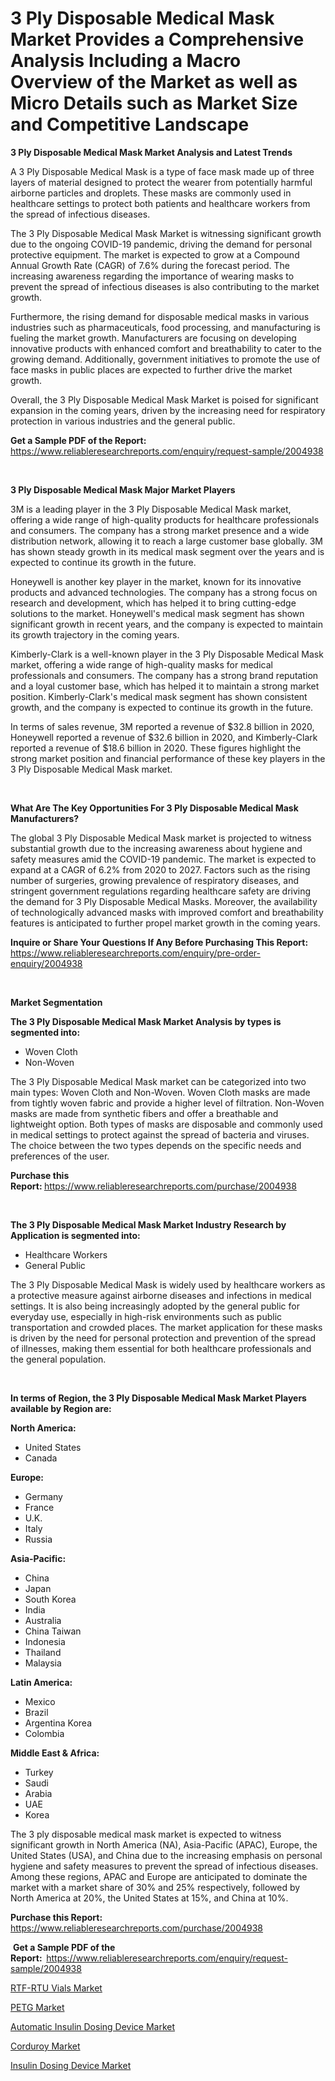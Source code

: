 <p><h1>3 Ply Disposable Medical Mask Market Provides a Comprehensive Analysis Including a Macro Overview of the Market as well as Micro Details such as Market Size and Competitive Landscape</h1></p><p><strong>3 Ply Disposable Medical Mask Market Analysis and Latest Trends</strong></p>
<p><p>A 3 Ply Disposable Medical Mask is a type of face mask made up of three layers of material designed to protect the wearer from potentially harmful airborne particles and droplets. These masks are commonly used in healthcare settings to protect both patients and healthcare workers from the spread of infectious diseases.</p><p>The 3 Ply Disposable Medical Mask Market is witnessing significant growth due to the ongoing COVID-19 pandemic, driving the demand for personal protective equipment. The market is expected to grow at a Compound Annual Growth Rate (CAGR) of 7.6% during the forecast period. The increasing awareness regarding the importance of wearing masks to prevent the spread of infectious diseases is also contributing to the market growth.</p><p>Furthermore, the rising demand for disposable medical masks in various industries such as pharmaceuticals, food processing, and manufacturing is fueling the market growth. Manufacturers are focusing on developing innovative products with enhanced comfort and breathability to cater to the growing demand. Additionally, government initiatives to promote the use of face masks in public places are expected to further drive the market growth.</p><p>Overall, the 3 Ply Disposable Medical Mask Market is poised for significant expansion in the coming years, driven by the increasing need for respiratory protection in various industries and the general public.</p></p>
<p><strong>Get a Sample PDF of the Report:&nbsp;</strong> <a href="https://www.reliableresearchreports.com/enquiry/request-sample/2004938">https://www.reliableresearchreports.com/enquiry/request-sample/2004938</a></p>
<p>&nbsp;</p>
<p><strong>3 Ply Disposable Medical Mask Major Market Players</strong></p>
<p><p>3M is a leading player in the 3 Ply Disposable Medical Mask market, offering a wide range of high-quality products for healthcare professionals and consumers. The company has a strong market presence and a wide distribution network, allowing it to reach a large customer base globally. 3M has shown steady growth in its medical mask segment over the years and is expected to continue its growth in the future.</p><p>Honeywell is another key player in the market, known for its innovative products and advanced technologies. The company has a strong focus on research and development, which has helped it to bring cutting-edge solutions to the market. Honeywell's medical mask segment has shown significant growth in recent years, and the company is expected to maintain its growth trajectory in the coming years.</p><p>Kimberly-Clark is a well-known player in the 3 Ply Disposable Medical Mask market, offering a wide range of high-quality masks for medical professionals and consumers. The company has a strong brand reputation and a loyal customer base, which has helped it to maintain a strong market position. Kimberly-Clark's medical mask segment has shown consistent growth, and the company is expected to continue its growth in the future.</p><p>In terms of sales revenue, 3M reported a revenue of $32.8 billion in 2020, Honeywell reported a revenue of $32.6 billion in 2020, and Kimberly-Clark reported a revenue of $18.6 billion in 2020. These figures highlight the strong market position and financial performance of these key players in the 3 Ply Disposable Medical Mask market.</p></p>
<p>&nbsp;</p>
<p><strong>What Are The Key Opportunities For 3 Ply Disposable Medical Mask Manufacturers?</strong></p>
<p><p>The global 3 Ply Disposable Medical Mask market is projected to witness substantial growth due to the increasing awareness about hygiene and safety measures amid the COVID-19 pandemic. The market is expected to expand at a CAGR of 6.2% from 2020 to 2027. Factors such as the rising number of surgeries, growing prevalence of respiratory diseases, and stringent government regulations regarding healthcare safety are driving the demand for 3 Ply Disposable Medical Masks. Moreover, the availability of technologically advanced masks with improved comfort and breathability features is anticipated to further propel market growth in the coming years.</p></p>
<p><strong>Inquire or Share Your Questions If Any Before Purchasing This Report:</strong> <a href="https://www.reliableresearchreports.com/enquiry/pre-order-enquiry/2004938">https://www.reliableresearchreports.com/enquiry/pre-order-enquiry/2004938</a></p>
<p>&nbsp;</p>
<p><strong>Market Segmentation</strong></p>
<p><strong>The 3 Ply Disposable Medical Mask Market Analysis by types is segmented into:</strong></p>
<p><ul><li>Woven Cloth</li><li>Non-Woven</li></ul></p>
<p><p>The 3 Ply Disposable Medical Mask market can be categorized into two main types: Woven Cloth and Non-Woven. Woven Cloth masks are made from tightly woven fabric and provide a higher level of filtration. Non-Woven masks are made from synthetic fibers and offer a breathable and lightweight option. Both types of masks are disposable and commonly used in medical settings to protect against the spread of bacteria and viruses. The choice between the two types depends on the specific needs and preferences of the user.</p></p>
<p><strong>Purchase this Report:&nbsp;</strong><a href="https://www.reliableresearchreports.com/purchase/2004938">https://www.reliableresearchreports.com/purchase/2004938</a></p>
<p>&nbsp;</p>
<p><strong>The 3 Ply Disposable Medical Mask Market Industry Research by Application is segmented into:</strong></p>
<p><ul><li>Healthcare Workers</li><li>General Public</li></ul></p>
<p><p>The 3 Ply Disposable Medical Mask is widely used by healthcare workers as a protective measure against airborne diseases and infections in medical settings. It is also being increasingly adopted by the general public for everyday use, especially in high-risk environments such as public transportation and crowded places. The market application for these masks is driven by the need for personal protection and prevention of the spread of illnesses, making them essential for both healthcare professionals and the general population.</p></p>
<p>&nbsp;</p>
<p><strong>In terms of Region, the 3 Ply Disposable Medical Mask Market Players available by Region are:</strong></p>
<p>
    <p> <strong> North America: </strong>
        <ul>
            <li>United States</li>
            <li>Canada</li>
        </ul>
        </p> 
    <p> <strong> Europe: </strong>
        <ul>
            <li>Germany</li>
            <li>France</li>
            <li>U.K.</li>
            <li>Italy</li>
            <li>Russia</li>
        </ul>
        </p> 
    <p> <strong> Asia-Pacific: </strong>
        <ul>
            <li>China</li>
            <li>Japan</li>
            <li>South Korea</li>
            <li>India</li>
            <li>Australia</li>
            <li>China Taiwan</li>
            <li>Indonesia</li>
            <li>Thailand</li>
            <li>Malaysia</li>
        </ul>
        </p> 
    <p> <strong> Latin America: </strong>
        <ul>
            <li>Mexico</li>
            <li>Brazil</li>
            <li>Argentina Korea</li>
            <li>Colombia</li>
        </ul>
        </p> 
    <p> <strong> Middle East & Africa: </strong>
        <ul>
            <li>Turkey</li>
            <li>Saudi</li>
            <li>Arabia</li>
            <li>UAE</li>
            <li>Korea</li>
        </ul>
    </p>
    </p>
<p><p>The 3 ply disposable medical mask market is expected to witness significant growth in North America (NA), Asia-Pacific (APAC), Europe, the United States (USA), and China due to the increasing emphasis on personal hygiene and safety measures to prevent the spread of infectious diseases. Among these regions, APAC and Europe are anticipated to dominate the market with a market share of 30% and 25% respectively, followed by North America at 20%, the United States at 15%, and China at 10%.</p></p>
<p><strong>Purchase this Report: </strong><a href="https://www.reliableresearchreports.com/purchase/2004938">https://www.reliableresearchreports.com/purchase/2004938</a></p>
<p>&nbsp;<strong>Get a Sample PDF of the Report:&nbsp;&nbsp;</strong><a href="https://www.reliableresearchreports.com/enquiry/request-sample/2004938">https://www.reliableresearchreports.com/enquiry/request-sample/2004938</a></p>
<p><strong></strong></p>
<p><p><a href="https://cautious-neon-760.notion.site/RTF-RTU-Vials-Market-Size-Growing-and-Forecasted-for-period-from-2024-2031-and-provides-complete-m-0257a5546ee1451f853260f06c9a1006">RTF-RTU Vials Market</a></p><p><a href="https://view.publitas.com/reportprime-1/petg-market-growth-market-trends-covid-19-impact-and-forecasts-for-period-from-2024-2031/">PETG Market</a></p><p><a href="https://gentle-editor-9db.notion.site/Automatic-Insulin-Dosing-Device-Market-Size-Focuses-on-Market-Dynamics-In-Depth-Analysis-and-Future-de46994aed59481080b6d27363dd5fc1">Automatic Insulin Dosing Device Market</a></p><p><a href="https://view.publitas.com/reportprime-1/corduroy-market-with-the-goal-of-estimating-the-market-size-and-future-growth-potential-of-various-market-segments-based-on-component-applications-end-user-and-region/">Corduroy Market</a></p><p><a href="https://frill-swim-3cd.notion.site/Insulin-Dosing-Device-Market-Challenges-Opportunities-and-Growth-Drivers-and-Major-Market-Players-71bdd40e29294fdc8394a4e784ee4950">Insulin Dosing Device Market</a></p></p>